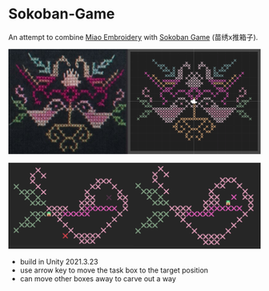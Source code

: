 # Sokoban-Game

An attempt to combine [Miao Embroidery](https://artsandculture.google.com/story/miao-intangible-cultural-heritage-%E2%80%94%E2%80%94-embroidery-nationalities-museum-central-university-for-nationalities-%E4%B8%AD%E5%A4%AE%E6%B0%91%E6%97%8F%E5%A4%A7%E5%AD%A6%E6%B0%91%E6%97%8F%E5%8D%9A%E7%89%A9%E9%A6%86/dgUBcd0xLHcsKg?hl=en) with [Sokoban Game](https://en.wikipedia.org/wiki/Sokoban) (苗绣x推箱子).

![](IMG_0983.jpeg)

![](IMG_0984.jpeg)


- build in Unity 2021.3.23
- use arrow key to move the task box to the target position
- can move other boxes away to carve out a way

